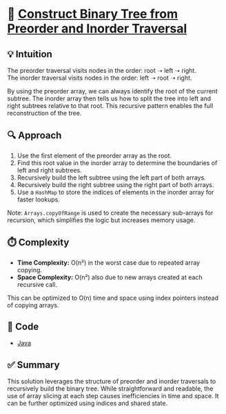 # 🧠 [Construct Binary Tree from Preorder and Inorder Traversal](https://leetcode.com/problems/construct-binary-tree-from-preorder-and-inorder-traversal/description/)

## 💡 Intuition

The preorder traversal visits nodes in the order: root ➝ left ➝ right.  
The inorder traversal visits nodes in the order: left ➝ root ➝ right.

By using the preorder array, we can always identify the root of the current subtree. The inorder array then tells us how
to split the tree into left and right subtrees relative to that root. This recursive pattern enables the full
reconstruction of the tree.

## 🔍 Approach

1. Use the first element of the preorder array as the root.
2. Find this root value in the inorder array to determine the boundaries of left and right subtrees.
3. Recursively build the left subtree using the left part of both arrays.
4. Recursively build the right subtree using the right part of both arrays.
5. Use a `HashMap` to store the indices of elements in the inorder array for faster lookups.

Note: `Arrays.copyOfRange` is used to create the necessary sub-arrays for recursion, which simplifies the logic but
increases memory usage.

## ⏱️ Complexity

- **Time Complexity:** O(n²) in the worst case due to repeated array copying.
- **Space Complexity:** O(n²) also due to new arrays created at each recursive call.

This can be optimized to O(n) time and space using index pointers instead of copying arrays.

## 🧪 Code

- [Java](../src/main/java/io/dksifoua/leetcode/constructbinarytreefrompreorderandinordertraversal/Solution.java)

## ✅ Summary

This solution leverages the structure of preorder and inorder traversals to recursively build the binary tree. While
straightforward and readable, the use of array slicing at each step causes inefficiencies in time and space. It can be
further optimized using indices and shared state.